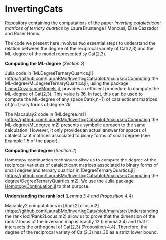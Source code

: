 # InvertingCats
Repository containing the computations of the paper *Inverting catalecticant matrices of ternary quartics* by Laura Brustenga i Moncusí, Elisa Cazzador and Roser Homs.

The code we present here involves two essential steps to understand the relation between the degree of the reciprocal variety of Cat(2,3) and the ML-degree of the model represented by Cat(2,3).

**Computing the ML-degree**
(*Section 2*)

Julia code in [MLDegreeTernaryQuartics.jl](https://github.com/LauraBMo/InvertingCats/blob/main/src/Computing the ML-degree/MLdegreeTernaryQuartics.jl), using the package [LinearCovarianceModels.jl](https://github.com/saschatimme/LinearCovarianceModels.jl), provides an efficient procedure to compute the ML-degree of Cat(2,3). This value is 36. In fact, this can be used to compute the ML-degree of any space Cat(k,n+1) of catalecticant matrices of (n+1)-ary forms of degree 2k.

The Macaulay2 code in [MLdegree.m2](https://github.com/LauraBMo/InvertingCats/blob/main/src/Computing the ML-degree/MLdegree.m2) presents a symbolic aproach to the same calculation. However, it only provides an actual answer for spaces of catalecticant matrices associated to binary forms of small degree (see Example 1.5 of the paper).

**Computing the degree**
(*Section 2*)

Homotopy continuation techniques allow us to compute the degree of the reciprocal varieties of catalecticant matrices associated to binary forms of small degree and ternary quartics in [DegreeTernaryQuartics.jl](https://github.com/LauraBMo/InvertingCats/blob/main/src/Computing the degree/DegreeTernaryQuartics.m2). We use the Julia package [HomotopyContinuation.jl](https://www.juliahomotopycontinuation.org/) to that purpose. 


**Understanding the rank loci**
(*Lemma 3.4 and Proposition 4.4*)

Macaulay2 computations in [Rank2Locus.m2](https://github.com/LauraBMo/InvertingCats/blob/main/src/Understanding the rank loci/Rank2Locus.m2) allow us to prove that the dimension of the rank 2 locus of the inversion map is exactly 12 (Lemma 3.4) and that it intersects the orthogonal of Cat(2,3) (Proposition 4.4). Therefore, the degree of the reciprocal variety of Cat(2,3) has 36 as a strict lower bound.
